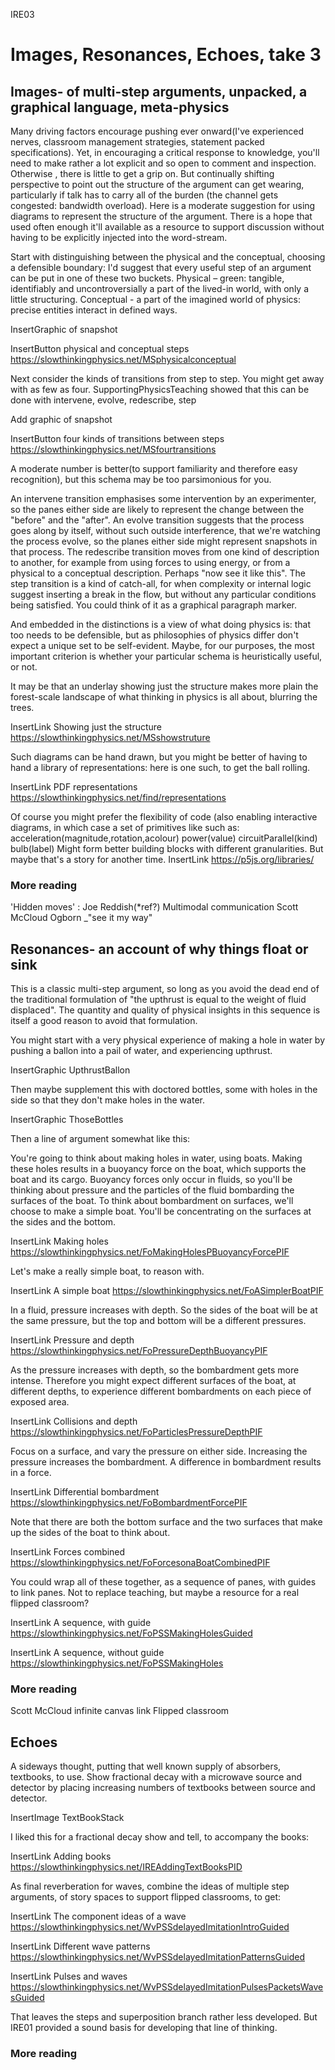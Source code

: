 
IRE03

# Images, Resonances, Echoes, take 3

## Images- of multi-step arguments, unpacked, a graphical language, meta-physics

Many driving factors encourage pushing ever onward(I've experienced nerves, classroom management strategies, statement packed specifications). Yet, in encouraging a critical response to knowledge, you'll need to make rather a lot explicit and so open to comment and inspection. Otherwise , there is little to get a grip on. But continually shifting perspective to point out the structure of the argument can get wearing, particularly if talk has to carry all of the burden (the channel gets congested: bandwidth overload). Here is a moderate suggestion for using diagrams to represent the structure of the argument. There is a hope that used often enough it'll available as a resource to support discussion without having to be explicitly injected into the word-stream.

Start with distinguishing between the physical and the conceptual, choosing a defensible boundary: I'd suggest that every useful step of an argument can be put in one of these two buckets.
Physical – green: tangible, identifiably and uncontroversially a part of the lived-in world, with only a little structuring.
Conceptual - a part of the imagined world of physics: precise entities interact in defined ways.

InsertGraphic of snapshot

InsertButton
physical and conceptual steps
https://slowthinkingphysics.net/MSphysicalconceptual

Next consider the kinds of transitions from step to step. You might get away with as few as four. SupportingPhysicsTeaching showed that this can be done with intervene, evolve, redescribe, step 

Add graphic of snapshot

InsertButton
four kinds of transitions between steps
https://slowthinkingphysics.net/MSfourtransitions

A moderate number is better(to support familiarity and therefore easy recognition), but this schema may be too parsimonious for you.

An intervene transition emphasises some intervention by an experimenter, so the panes either side are likely to represent the change between the "before" and the "after". 
An evolve transition suggests that the process goes along by itself, without such outside interference, that we're watching the process evolve, so the planes either side might represent snapshots in that process.
The redescribe transition moves from one kind of description to another, for example from using forces to using energy, or from a physical to a conceptual description. Perhaps "now see it like this".
The step transition is a kind of catch-all, for when complexity or internal logic suggest inserting a break in the flow, but without any particular conditions being satisfied. You could think of it as a graphical paragraph marker.

And embedded in the distinctions is a view of what doing physics is: that too needs to be defensible, but as philosophies of physics differ don't expect a unique set to be self-evident. Maybe, for our purposes, the most important criterion is whether your particular schema is heuristically useful, or not.

It may be that an underlay showing just the structure makes more plain the forest-scale landscape of what thinking in physics is all about, blurring the trees.

InsertLink
Showing just the structure
https://slowthinkingphysics.net/MSshowstruture

Such diagrams can be hand drawn, but you might be better of having to hand a library of representations: here is one such, to get the ball rolling.

InsertLink
PDF representations
https://slowthinkingphysics.net/find/representations

Of course you might prefer the flexibility of code (also enabling interactive diagrams, in which case a set of primitives like such as:
  acceleration(magnitude,rotation,acolour)
  power(value)
  circuitParallel(kind)
  bulb(label)
Might form better building blocks with different granularities. But maybe that's a story for another time.
InsertLink
https://p5js.org/libraries/

### More reading
'Hidden moves' : Joe Reddish(*ref?)
Multimodal communication
Scott McCloud
Ogborn _"see it my way"

## Resonances- an account of why things float or sink

This is a classic multi-step argument, so long as you avoid the dead end of the traditional formulation of "the upthrust is equal to the weight of fluid displaced". The quantity and quality of physical insights in this sequence is itself a good reason to avoid that formulation.

You might start with a very physical experience of making a hole in water by pushing a ballon into a pail of water, and experiencing upthrust.

InsertGraphic
UpthrustBallon

Then maybe supplement this with doctored bottles, some with holes in the side so that they don't make holes in the water. 

InsertGraphic
ThoseBottles

Then a line of argument somewhat like this:

You're going to think about making holes in water, using boats. Making these holes results in a buoyancy force on the boat, which supports the boat and its cargo. Buoyancy forces only occur in fluids, so you'll be thinking about pressure and the particles of the fluid bombarding the surfaces of the boat. To think about bombardment on surfaces, we'll choose to make a simple boat. You'll be concentrating on the surfaces at the sides and the bottom.

InsertLink
Making holes
https://slowthinkingphysics.net/FoMakingHolesPBuoyancyForcePIF

Let's make a really simple boat, to reason with.

InsertLink
A simple boat
https://slowthinkingphysics.net/FoASimplerBoatPIF

In a fluid, pressure increases with depth. So the sides of the boat will be at the same pressure, but the top and bottom will be a different pressures.

InsertLink
Pressure and depth
https://slowthinkingphysics.net/FoPressureDepthBuoyancyPIF

As the pressure increases with depth, so the bombardment gets more intense. Therefore you might expect different surfaces of the boat, at different depths, to experience different bombardments on each piece of exposed area.

InsertLink
Collisions and depth
https://slowthinkingphysics.net/FoParticlesPressureDepthPIF

Focus on a surface, and vary the pressure on either side. Increasing the pressure increases the bombardment. A difference in bombardment results in a force.

InsertLink
Differential bombardment
https://slowthinkingphysics.net/FoBombardmentForcePIF

Note that there are both the bottom surface and the two surfaces that make up the sides of the boat to think about.

InsertLink
Forces combined
https://slowthinkingphysics.net/FoForcesonaBoatCombinedPIF

You could wrap all of these together, as a sequence of panes, with guides to link panes. Not to replace teaching, but maybe a resource for a real flipped classroom?

InsertLink
A sequence, with guide
https://slowthinkingphysics.net/FoPSSMakingHolesGuided

InsertLink
A sequence, without guide
https://slowthinkingphysics.net/FoPSSMakingHoles


### More reading
Scott McCloud infinite canvas link
Flipped classroom

## Echoes

A sideways thought, putting that well known supply of absorbers, textbooks, to use. Show fractional decay with a microwave source and detector by placing increasing numbers of textbooks between source and detector.

InsertImage
TextBookStack

I liked this for a fractional decay show and tell, to accompany the books:

InsertLink
Adding books
https://slowthinkingphysics.net/IREAddingTextBooksPID

As final reverberation for waves, combine the ideas of multiple step arguments, of story spaces to support flipped classrooms, to get:

InsertLink
The component ideas of a wave
https://slowthinkingphysics.net/WvPSSdelayedImitationIntroGuided

InsertLink
Different wave patterns
https://slowthinkingphysics.net/WvPSSdelayedImitationPatternsGuided

InsertLink
Pulses and waves
https://slowthinkingphysics.net/WvPSSdelayedImitationPulsesPacketsWavesGuided

That leaves the steps and superposition branch rather less developed. But IRE01 provided a sound basis for developing that line of thinking.

### More reading
